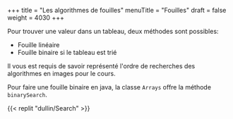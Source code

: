 +++
title = "Les algorithmes de fouilles"
menuTitle = "Fouilles"
draft = false
weight = 4030
+++

Pour trouver une valeur dans un tableau, deux méthodes sont possibles:

* Fouille linéaire
* Fouille binaire si le tableau est trié

Il vous est requis de savoir représenté l'ordre de recherches des algorithmes en images pour le cours.

Pour faire une fouille binaire en java, la classe `Arrays` offre la méthode `binarySearch`.

{{< replit "dullin/Search" >}}